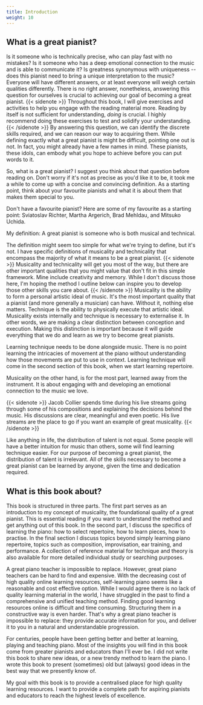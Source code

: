 ```yaml
---
title: Introduction
weight: 10
---
```


## What is a great pianist?

Is it someone who is technically precise, who can play fast with no mistakes? Is it someone who has a deep emotional connection to the music and is able to communicate it? Is greatness synonymous with uniqueness -- does this pianist need to bring a unique interpretation to the music?
Everyone will have different answers, or at least everyone will weigh certain qualities differently.
There is no right answer, nonetheless, answering this question for ourselves is crucial to achieving our goal of becoming a great pianist.
{{< sidenote >}}
Throughout this book, I will give exercises and activities to help you engage with the reading material more. Reading by itself is not sufficient for understanding, *doing* is crucial. I highly recommend doing these exercises to test and solidify your understanding.
{{< /sidenote >}}
By answering this question, we can identify the discrete skills required, and we can reason our way to acquiring them.
While defining exactly what a great pianist is might be difficult, pointing one out is not. In fact, you might already have a few names in mind.
These pianists, these idols, can embody what you hope to achieve before you can put words to it.

So, what is a great pianist?
I suggest you think about that question before reading on. Don't worry if it's not as precise as you'd like it to be, it took me a while to come up with a concise and convincing definition.
As a starting point, think about your favourite pianists and what it is about them that makes them special to you.

Don't have a favourite pianist? 
Here are some of my favourite as a starting point: Sviatoslav Richter, Martha Argerich, Brad Mehldau, and Mitsuko Uchida.

My definition: A great pianist is someone who is both musical and technical.

The definition might seem too simple for what we're trying to define, but it's not. I have specific definitions of musicality and technicality that encompass the majority of what it means to be a great pianist.
{{< sidenote >}}
Musicality and technicality will get you most of the way, but there are other important qualities that you might value that don't fit in this simple framework. Mine include creativity and memory. While I don't discuss those here, I'm hoping the method I outline below can inspire you to develop those other skills you care about.
{{< /sidenote >}}
Musicality is the ability to form a personal artistic ideal of music. It's the most important quality that a pianist (and more generally a musician) can have. Without it, nothing else matters.
Technique is the ability to physically execute that artistic ideal.
Musicality exists internally and technique is necessary to externalise it.
In other words, we are making a clear distinction between conception and execution.
Making this distinction is important because it will guide everything that we do and learn as we try to become great pianists.

Learning technique needs to be done alongside music. There is no point learning the intricacies of movement at the piano without understanding how those movements are put to use in context.
Learning technique will come in the second section of this book, when we start learning repertoire.

Musicality on the other hand, is for the most part, learned away from the instrument.
It is about engaging with and developing an emotional connection to the music we love.

{{< sidenote >}}
Jacob Collier spends time during his live streams going through some of his compositions and explaining the decisions behind the music. His discussions are clear, meaningful and even poetic. His live streams are the place to go if you want an example of great musicality.
{{< /sidenote >}}

Like anything in life, the distribution of talent is not equal. Some people will have a better intuition for music than others, some will find learning technique easier.
For our purpose of becoming a great pianist, the distribution of talent is irrelevant. All of the skills necessary to become a great pianist can be learned by anyone, given the time and dedication required.

## What is this book about?

This book is structured in three parts.
The first part serves as an introduction to my concept of musicality, the foundational quality of a great pianist. This is essential reading if you want to understand the method and get anything out of this book.
In the second part, I discuss the specifics of learning the piano: how to select
repertoire, how to learn pieces, how to practise.
In the final section I discuss topics beyond simply learning piano repertoire,
topics such as composition, improvisation, ear training, and performance.
A collection of reference material for technique and theory is also available for more detailed individual study or searching purposes.

A great piano teacher is impossible to replace. However, great piano teachers can be hard to find and expensive. With the decreasing cost of high quality online learning resources, self-learning piano seems like a reasonable and cost effective option.
While I would agree there is no lack of quality learning material in the world, I have struggled in the past to find a comprehensive and unified teaching method. Finding good learning resources online is difficult and time consuming. Structuring them in a constructive way is even harder.
That's why a great piano teacher is impossible to replace: they provide accurate information for you, and deliver it to you in a natural and understandable progression.

For centuries, people have been getting better and better at learning, playing and teaching piano.
Most of the insights you will find in this book come from greater pianists and educators than I'll ever be.
I did not write this book to share new ideas, or a new trendy method to learn the piano. I wrote this book to present (sometimes) old but (always) good ideas in the best way that we presently know of.

My goal with this book is to provide a centralised place for high quality learning resources. I want to provide a complete path for aspiring pianists and educators to reach the highest levels of excellence. 
